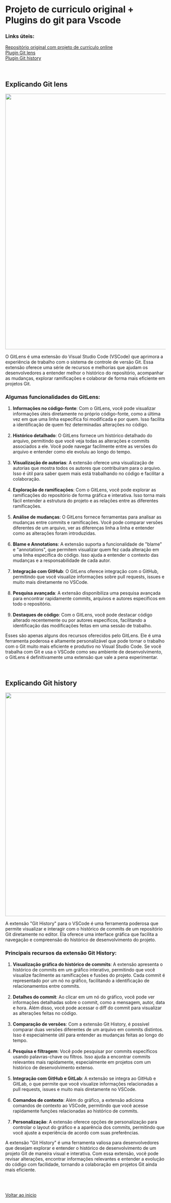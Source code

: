 # Projeto de curriculo original + Plugins do git para Vscode

### Links úteis:
[Repositório original com projeto de currículo online](https://github.com/felicityBR/felicitybr.github.io)<br>
[Plugin Git lens](https://marketplace.visualstudio.com/items?itemName=eamodio.gitlens)<br>
[Plugin Git history](https://marketplace.visualstudio.com/items?itemName=donjayamanne.githistory)

<br>

## Explicando Git lens

<img src="/Conteúdo do curso/6 - Criacao de curriculo online/img/1.png" width="800">

O GitLens é uma extensão do Visual Studio Code (VSCode) que aprimora a experiência de trabalho com o sistema de controle de versão Git. Essa extensão oferece uma série de recursos e melhorias que ajudam os desenvolvedores a entender melhor o histórico do repositório, acompanhar as mudanças, explorar ramificações e colaborar de forma mais eficiente em projetos Git.

### Algumas funcionalidades do GitLens:

1. **Informações no código-fonte**: Com o GitLens, você pode visualizar informações úteis diretamente no próprio código-fonte, como a última vez em que uma linha específica foi modificada e por quem. Isso facilita a identificação de quem fez determinadas alterações no código.<br><br>
2. **Histórico detalhado**: O GitLens fornece um histórico detalhado do arquivo, permitindo que você veja todas as alterações e commits associados a ele. Você pode navegar facilmente entre as versões do arquivo e entender como ele evoluiu ao longo do tempo.<br><br>
3. **Visualização de autorias**: A extensão oferece uma visualização de autorias que mostra todos os autores que contribuíram para o arquivo. Isso é útil para saber quem mais está trabalhando no código e facilitar a colaboração.<br><br>
4. **Exploração de ramificações**: Com o GitLens, você pode explorar as ramificações do repositório de forma gráfica e interativa. Isso torna mais fácil entender a estrutura do projeto e as relações entre as diferentes ramificações.<br><br>
5. **Análise de mudanças**: O GitLens fornece ferramentas para analisar as mudanças entre commits e ramificações. Você pode comparar versões diferentes de um arquivo, ver as diferenças linha a linha e entender como as alterações foram introduzidas.<br><br>
6. **Blame e Annotations**: A extensão suporta a funcionalidade de "blame" e "annotations", que permitem visualizar quem fez cada alteração em uma linha específica do código. Isso ajuda a entender o contexto das mudanças e a responsabilidade de cada autor.<br><br>
7. **Integração com GitHub**: O GitLens oferece integração com o GitHub, permitindo que você visualize informações sobre pull requests, issues e muito mais diretamente no VSCode.<br><br>
8. **Pesquisa avançada**: A extensão disponibiliza uma pesquisa avançada para encontrar rapidamente commits, arquivos e autores específicos em todo o repositório.<br><br>
9. **Destaques de código**: Com o GitLens, você pode destacar código alterado recentemente ou por autores específicos, facilitando a identificação das modificações feitas em uma sessão de trabalho.

Esses são apenas alguns dos recursos oferecidos pelo GitLens. Ele é uma ferramenta poderosa e altamente personalizável que pode tornar o trabalho com o Git muito mais eficiente e produtivo no Visual Studio Code. Se você trabalha com Git e usa o VSCode como seu ambiente de desenvolvimento, o GitLens é definitivamente uma extensão que vale a pena experimentar.

<br>

## Explicando Git history

<img src="/Conteúdo do curso/6 - Criacao de curriculo online/img/2.png" width="700">

A extensão "Git History" para o VSCode é uma ferramenta poderosa que permite visualizar e interagir com o histórico de commits de um repositório Git diretamente no editor. Ela oferece uma interface gráfica que facilita a navegação e compreensão do histórico de desenvolvimento do projeto.

### Principais recursos da extensão Git History:
1. **Visualização gráfica do histórico de commits**: A extensão apresenta o histórico de commits em um gráfico interativo, permitindo que você visualize facilmente as ramificações e fusões do projeto. Cada commit é representado por um nó no gráfico, facilitando a identificação de relacionamentos entre commits.<br><br>
2. **Detalhes do commit**: Ao clicar em um nó do gráfico, você pode ver informações detalhadas sobre o commit, como a mensagem, autor, data e hora. Além disso, você pode acessar o diff do commit para visualizar as alterações feitas no código.<br><br>
3. **Comparação de versões**: Com a extensão Git History, é possível comparar duas versões diferentes de um arquivo em commits distintos. Isso é especialmente útil para entender as mudanças feitas ao longo do tempo.<br><br>
4. **Pesquisa e filtragem**: Você pode pesquisar por commits específicos usando palavras-chave ou filtros. Isso ajuda a encontrar commits relevantes mais rapidamente, especialmente em projetos com um histórico de desenvolvimento extenso.<br><br>
5. **Integração com GitHub e GitLab**: A extensão se integra ao GitHub e GitLab, o que permite que você visualize informações relacionadas a pull requests, issues e muito mais diretamente no VSCode.<br><br>
6. **Comandos de contexto**: Além do gráfico, a extensão adiciona comandos de contexto ao VSCode, permitindo que você acesse rapidamente funções relacionadas ao histórico de commits.<br><br>
7. **Personalização**: A extensão oferece opções de personalização para controlar o layout do gráfico e a aparência dos commits, permitindo que você ajuste a experiência de acordo com suas preferências.

A extensão "Git History" é uma ferramenta valiosa para desenvolvedores que desejam explorar e entender o histórico de desenvolvimento de um projeto Git de maneira visual e interativa. Com essa extensão, você pode revisar alterações, encontrar informações relevantes e entender a evolução do código com facilidade, tornando a colaboração em projetos Git ainda mais eficiente.

<br>

<br>

[Voltar ao inicio](/README.md)